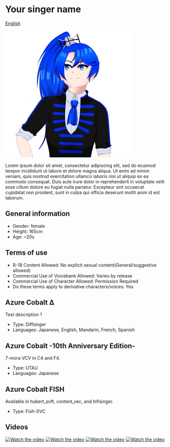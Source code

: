 # Your singer name
[English](README.md)

![Avatar](/image.png)

Lorem ipsum dolor sit amet, consectetur adipiscing elit, sed do eiusmod tempor incididunt ut labore et dolore magna aliqua. Ut enim ad minim veniam, quis nostrud exercitation ullamco laboris nisi ut aliquip ex ea commodo consequat. Duis aute irure dolor in reprehenderit in voluptate velit esse cillum dolore eu fugiat nulla pariatur. Excepteur sint occaecat cupidatat non proident, sunt in culpa qui officia deserunt mollit anim id est laborum.

## General information
- Gender: female
- Height: 165cm
- Age: ~20s

## Terms of use
- R-18 Content Allowed: No explicit sexual content(General/suggestive allowed)
- Commercial Use of Voicebank Allowed: Varies by release
- Commercial Use of Character Allowed: Permission Required
- Do these terms apply to derivative characters/voices: Yes


## Azure Cobalt Δ
Test description 1
- Type: Diffsinger
- Languages: Japanese, English, Mandarin, French, Spanish

## Azure Cobalt -10th Anniversary Edition-
7-mora VCV in C4 and F4.
- Type: UTAU
- Languages: Japanese

## Azure Cobalt FISH
Available in hubert_soft, content_vec, and hifisinger.
- Type: Fish-SVC

## Videos
[![Watch the video](https://i.ytimg.com/an_webp/OVD4vuv8y_c/mqdefault_6s.webp)](https://youtu.be/OVD4vuv8y_c)
[![Watch the video](https://img.youtube.com/vi/k4T8HeK-ZIg/mqdefault.jpg)](https://youtu.be/k4T8HeK-ZIg)
[![Watch the video](https://img.youtube.com/vi/k4T8HeK-ZIg/mqdefault.jpg)](https://youtu.be/StlZnXhwnk4)
[![Watch the video](https://img.youtube.com/vi/k4T8HeK-ZIg/mqdefault.jpg)](https://youtu.be/k4T8HeK-ZIg)
